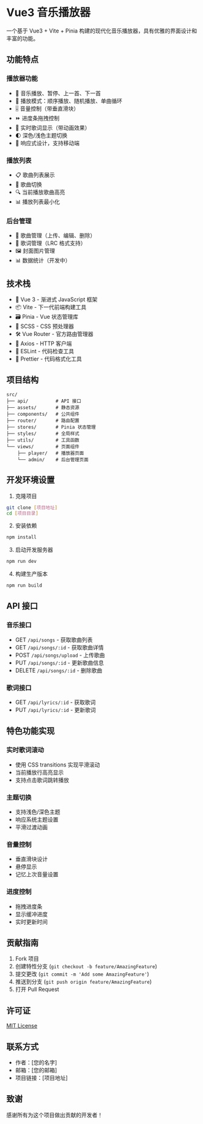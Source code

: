 # Vue3 音乐播放器

一个基于 Vue3 + Vite + Pinia 构建的现代化音乐播放器，具有优雅的界面设计和丰富的功能。

## 功能特点

### 播放器功能
- 🎵 音乐播放、暂停、上一首、下一首
- 🔄 播放模式：顺序播放、随机播放、单曲循环
- 🎚️ 音量控制（带垂直滑块）
- ⏩ 进度条拖拽控制
- 📝 实时歌词显示（带动画效果）
- 🌓 深色/浅色主题切换
- 📱 响应式设计，支持移动端

### 播放列表
- 📋 歌曲列表展示
- 🎵 歌曲切换
- 🔍 当前播放歌曲高亮
- 📊 播放列表最小化

### 后台管理
- 🎵 歌曲管理（上传、编辑、删除）
- 📝 歌词管理（LRC 格式支持）
- 🖼️ 封面图片管理
- 📊 数据统计（开发中）

## 技术栈

- 🚀 Vue 3 - 渐进式 JavaScript 框架
- 📦 Vite - 下一代前端构建工具
- 🗃️ Pinia - Vue 状态管理库
- 🎨 SCSS - CSS 预处理器
- 🛠️ Vue Router - 官方路由管理器
- 🔌 Axios - HTTP 客户端
- 🎯 ESLint - 代码检查工具
- 💅 Prettier - 代码格式化工具

## 项目结构

```
src/
├── api/          # API 接口
├── assets/       # 静态资源
├── components/   # 公共组件
├── router/       # 路由配置
├── stores/       # Pinia 状态管理
├── styles/       # 全局样式
├── utils/        # 工具函数
└── views/        # 页面组件
    ├── player/   # 播放器页面
    └── admin/    # 后台管理页面
```

## 开发环境设置

1. 克隆项目
```bash
git clone [项目地址]
cd [项目目录]
```

2. 安装依赖
```bash
npm install
```

3. 启动开发服务器
```bash
npm run dev
```

4. 构建生产版本
```bash
npm run build
```

## API 接口

### 音乐接口
- GET `/api/songs` - 获取歌曲列表
- GET `/api/songs/:id` - 获取歌曲详情
- POST `/api/songs/upload` - 上传歌曲
- PUT `/api/songs/:id` - 更新歌曲信息
- DELETE `/api/songs/:id` - 删除歌曲

### 歌词接口
- GET `/api/lyrics/:id` - 获取歌词
- PUT `/api/lyrics/:id` - 更新歌词

## 特色功能实现

### 实时歌词滚动
- 使用 CSS transitions 实现平滑滚动
- 当前播放行高亮显示
- 支持点击歌词跳转播放

### 主题切换
- 支持浅色/深色主题
- 响应系统主题设置
- 平滑过渡动画

### 音量控制
- 垂直滑块设计
- 悬停显示
- 记忆上次音量设置

### 进度控制
- 拖拽进度条
- 显示缓冲进度
- 实时更新时间

## 贡献指南

1. Fork 项目
2. 创建特性分支 (`git checkout -b feature/AmazingFeature`)
3. 提交更改 (`git commit -m 'Add some AmazingFeature'`)
4. 推送到分支 (`git push origin feature/AmazingFeature`)
5. 打开 Pull Request

## 许可证

[MIT License](LICENSE)

## 联系方式

- 作者：[您的名字]
- 邮箱：[您的邮箱]
- 项目链接：[项目地址]

## 致谢

感谢所有为这个项目做出贡献的开发者！
